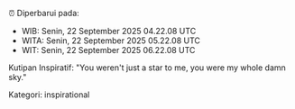 ⏰ Diperbarui pada:
- WIB: Senin, 22 September 2025 04.22.08 UTC
- WITA: Senin, 22 September 2025 05.22.08 UTC
- WIT: Senin, 22 September 2025 06.22.08 UTC

Kutipan Inspiratif:
"You weren't just a star to me, you were my whole damn sky."


Kategori: inspirational

